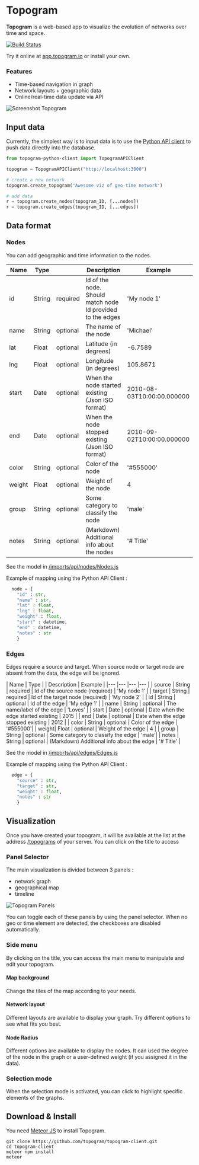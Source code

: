 # Topogram

**Topogram** is a web-based app to visualize the evolution of networks over time and space.

[![Build Status](https://travis-ci.org/topogram/topogram.svg?branch=api)](https://travis-ci.org/topogram/topogram)

Try it online at [app.topogram.io](https://app.topogram.io) or install your own.

### Features

- Time-based navigation in graph
- Network layouts + geographic data
- Online/real-time data update via API


![Screenshot Topogram](img/Topogram-Network.png)


## Input data

Currently, the simplest way is to input data is to use the [Python API client](https://github.com/topogram/topogram-api-client) to push data directly into the database.


```python
from topogram-python-client import TopogramAPIClient

topogram = TopogramAPIClient("http://localhost:3000")

# create a new network
topogram.create_topogram("Awesome viz of geo-time network")

# add data
r = topogram.create_nodes(topogram_ID, [...nodes])
r = topogram.create_edges(topogram_ID, [...edges])

```

## Data format

### Nodes

You can add geographic and time information to the nodes.

| Name  | Type   |  | Description | Example |
|---    |---     |---  |--- |--- |
| id    | String | required | Id of the node. Should match node Id provided to the edges | 'My node 1' |
| name  | String | optional | The name of the node | 'Michael' |
| lat   | Float  | optional | Latitude (in degrees) | -6.7589 |
| lng   | Float  | optional | Longitude (in degrees)| 105.8671 |
| start | Date   | optional | When the node started existing (Json ISO format) | 2010-08-03T10:00:00.000000 |
| end   | Date   | optional | When the node stopped existing (Json ISO format) | 2010-09-02T10:00:00.000000 |
| color | String | optional | Color of the node | '#555000'|
| weight| Float  | optional | Weight of the node | 4 |
| group | String | optional | Some category to classify the node | 'male'|
| notes | String | optional | (Markdown) Additional info about the nodes | '# Title' |

See the model in [/imports/api/nodes/Nodes.js]()


Example of mapping using the Python API Client :

```python
  node = {
    "id" : str,
    "name" : str,
    "lat" : float,
    "lng" : float,
    "weight" : float,
    "start" : datetime,
    "end" : datetime,
    "notes" : str
    }
```

### Edges

Edges require a source and target. When source node or target node are absent from the data, the edge will be ignored.

| Name  | Type   |  | Description | Example |
|---      |---      |---  |---    |
| source  | String  | required  | Id of the source node (required) | 'My node 1' |
| target  | String  | required  | Id of the target node (required) | 'My node 2' |
| id      | String  | optional | Id of the edge | 'My edge 1' |
| name    | String  | optional | The name/label of the edge | 'Loves' |
| start | Date   | optional | Date when the edge started existing | 2015 |
| end   | Date   | optional | Date when the edge stopped existing | 2012 |
| color | String | optional | Color of the edge | '#555000'|
| weight| Float  | optional | Weight of the edge | 4 |
| group | String | optional | Some category to classify the edge | 'male'|
| notes | String | optional | (Markdown) Additional info about the edge | '# Title' |

See the model in [/imports/api/edges/Edges.js]()


Example of mapping using the Python API Client :

```python
  edge = {
    "source" : str,
    "target" : str,
    "weight" : float,
    "notes" : str
    }
```

## Visualization

Once you have created your topogram, it will be available at the list at the address [/topograms]() of your server. You can click on the title to access


### Panel Selector

The main visualization is divided between 3 panels :

* network graph
* geographical map
* timeline

![Topogram Panels](img/Topogram-panels.png)


You can toggle each of these panels by using the panel selector. When no geo or time element are detected, the checkboxes are disabled automatically.

### Side menu

By clicking on the title, you can access the main menu to manipulate and edit your topogram.

#### Map background

Change the tiles of the map according to your needs.

#### Network layout

Different layouts are available to display your graph. Try different options to see what fits you best.

#### Node Radius

Different options are available to display the nodes. It can used the degree of the node in the graph or a user-defined weight (if you assigned it in the data).

### Selection mode

When the selection mode is activated, you can click to highlight specific elements of the graphs.


## Download & Install

You need [Meteor JS](https://www.meteor.com/) to install Topogram.

    git clone https://github.com/topogram/topogram-client.git
    cd topogram-client
    meteor npm install
    meteor

